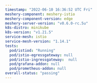 ```yaml
---
timestamp: "2022-06-10 16:36:52 UTC Fri"
meshery-component: meshery-istio
meshery-component-version: edge
meshery-server-version: "v0.6.0-rc.5u"
k8s-distro: minikube
k8s-version: "v1.21.5"
service-mesh: istio
service-mesh-version: "1.14.1"
tests:
  pod/istiod: "Running"
  pod/istio-egressgateway: null
  pod/istio-ingressgateway:  null
  pod/grafana-addon: null
  pod/prometheus-addon: null
overall-status: "passing"
---
```

